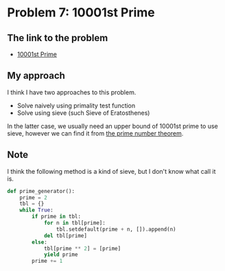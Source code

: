 # Problem 7: 10001st Prime

## The link to the problem

- [10001st Prime](https://projecteuler.net/problem=7)

## My approach

I think I have two approaches to this problem.

- Solve naively using primality test function
- Solve using sieve (such Sieve of Eratosthenes)

In the latter case, we usually need an upper bound of 10001st prime to use sieve,
however we can find it from
[the prime number theorem](https://en.wikipedia.org/wiki/Prime_number_theorem#Approximations_for_the_nth_prime_number).


## Note

I think the following method is a kind of sieve, but I don't know what call it is.

```python
def prime_generator():
    prime = 2
    tbl = {}
    while True:
        if prime in tbl:
            for n in tbl[prime]:
                tbl.setdefault(prime + n, []).append(n)
            del tbl[prime]
        else:
            tbl[prime ** 2] = [prime]
            yield prime
        prime += 1
```
